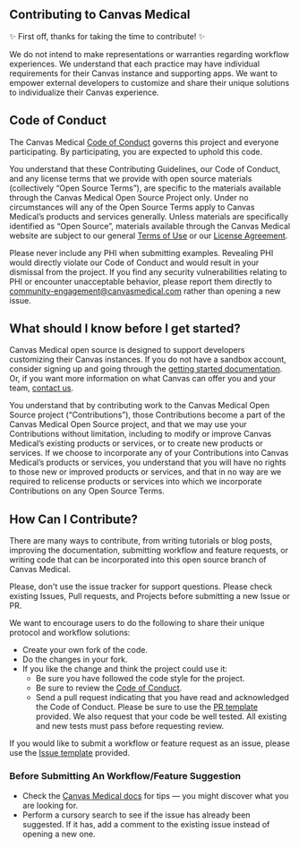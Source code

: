 ## Contributing to Canvas Medical

:sparkles: First off, thanks for taking the time to contribute! :sparkles:

We do not intend to make representations or warranties regarding workflow experiences. We understand that each practice may have individual requirements for their Canvas instance and supporting apps. We want to empower external developers to customize and share their unique solutions to individualize their Canvas experience.

## Code of Conduct

The Canvas Medical [Code of Conduct](https://github.com/canvas-medical/embed/blob/main/CODE_OF_CONDUCT.md) governs this project and everyone participating. By participating, you are expected to uphold this code.

You understand that these Contributing Guidelines, our Code of Conduct, and any license terms that we provide with open source materials (collectively “Open Source Terms”), are specific to the materials available through the Canvas Medical Open Source Project only. Under no circumstances will any of the Open Source Terms apply to Canvas Medical’s products and services generally. Unless materials are specifically identified as “Open Source”, materials available through the Canvas Medical website are subject to our general [Terms of Use](https://www.canvasmedical.com/terms-of-use) or our [License Agreement](https://www.canvasmedical.com/license-agreement).

Please never include any PHI when submitting examples. Revealing PHI would directly violate our Code of Conduct and would result in your dismissal from the project. If you find any security vulnerabilities relating to PHI or encounter unacceptable behavior, please report them directly to community-engagement@canvasmedical.com rather than opening a new issue.

## What should I know before I get started?

Canvas Medical open source is designed to support developers customizing their Canvas instances. If you do not have a sandbox account, consider signing up and going through the [getting started documentation](https://docs.canvasmedical.com/docs/introduction). Or, if you want more information on what Canvas can offer you and your team, [contact us](https://www.canvasmedical.com/contact).

You understand that by contributing work to the Canvas Medical Open Source project (“Contributions”), those Contributions become a part of the Canvas Medical Open Source project, and that we may use your Contributions without limitation, including to modify or improve Canvas Medical’s existing products or services, or to create new products or services. If we choose to incorporate any of your Contributions into Canvas Medical’s products or services, you understand that you will have no rights to those new or improved products or services, and that in no way are we required to relicense products or services into which we incorporate Contributions on any Open Source Terms.

## How Can I Contribute?

There are many ways to contribute, from writing tutorials or blog posts, improving the documentation, submitting workflow and feature requests, or writing code that can be incorporated into this open source branch of Canvas Medical.

Please, don't use the issue tracker for support questions. Please check existing Issues, Pull requests, and Projects before submitting a new Issue or PR.

We want to encourage users to do the following to share their unique protocol and workflow solutions:

- Create your own fork of the code.
- Do the changes in your fork.
- If you like the change and think the project could use it:
  - Be sure you have followed the code style for the project.
  - Be sure to review the [Code of Conduct](https://github.com/canvas-medical/embed/blob/main/CODE_OF_CONDUCT.md).
  - Send a pull request indicating that you have read and acknowledged the Code of Conduct. Please be sure to use the [PR template](https://github.com/canvas-medical/open-source-sdk/blob/main/.github/ISSUE_TEMPLATE/PULL_REQUEST_TEMPLATE.md) provided. We also request that your code be well tested. All existing and new tests must pass before requesting review.

If you would like to submit a workflow or feature request as an issue, please use the [Issue template](https://github.com/canvas-medical/embed/blob/main/.github/ISSUE_TEMPLATE/ISSUE_TEMPLATE.md) provided.

### Before Submitting An Workflow/Feature Suggestion

- Check the [Canvas Medical docs](https://docs.canvasmedical.com/docs/introduction) for tips — you might discover what you are looking for.
- Perform a cursory search to see if the issue has already been suggested. If it has, add a comment to the existing issue instead of opening a new one.
